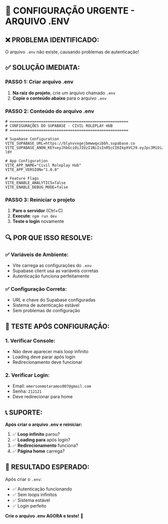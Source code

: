 # 🚨 CONFIGURAÇÃO URGENTE - ARQUIVO .ENV

## ❌ **PROBLEMA IDENTIFICADO:**
O arquivo `.env` não existe, causando problemas de autenticação!

## ✅ **SOLUÇÃO IMEDIATA:**

### **PASSO 1: Criar arquivo .env**
1. **Na raiz do projeto**, crie um arquivo chamado `.env`
2. **Copie o conteúdo abaixo** para o arquivo `.env`

### **PASSO 2: Conteúdo do arquivo .env**
```env
# =====================================================
# CONFIGURAÇÕES DO SUPABASE - CIVIL ROLEPLAY HUB
# =====================================================

# Supabase Configuration
VITE_SUPABASE_URL=https://blynvvxgejbmwwqxibbh.supabase.co
VITE_SUPABASE_ANON_KEY=eyJhbGciOiJIUzI1NiIsInR5cCI6IkpXVCJ9.eyJpc3MiOiJzdXBhYmFzZSIsInJlZiI6ImJseW52dnhnZWpibXd3cXhpYmJoIiwicm9sZSI6ImFub24iLCJpYXQiOjE3NTQ4NzM2MzcsImV4cCI6MjA3MDQ0OTYzN30.rjl57K2GMSTTk6NN_ckWtlwAGiEwyBWhZBZ_JaH-l0Y

# App Configuration
VITE_APP_NAME="Civil Roleplay Hub"
VITE_APP_VERSION="1.0.0"

# Feature Flags
VITE_ENABLE_ANALYTICS=false
VITE_ENABLE_DEBUG_MODE=false
```

### **PASSO 3: Reiniciar o projeto**
1. **Pare o servidor** (Ctrl+C)
2. **Execute**: `npm run dev`
3. **Teste o login** novamente

## 🔍 **POR QUE ISSO RESOLVE:**

### **✅ Variáveis de Ambiente:**
- Vite carrega as configurações do `.env`
- Supabase client usa as variáveis corretas
- Autenticação funciona perfeitamente

### **✅ Configuração Correta:**
- URL e chave do Supabase configuradas
- Sistema de autenticação estável
- Sem problemas de configuração

## 🚀 **TESTE APÓS CONFIGURAÇÃO:**

### **1. Verificar Console:**
- Não deve aparecer mais loop infinito
- Loading deve parar após login
- Redirecionamento deve funcionar

### **2. Verificar Login:**
- Email: `emersonmotaramos007@gmail.com`
- Senha: `212121`
- Deve redirecionar para home

## 📞 **SUPORTE:**

**Após criar o arquivo .env e reiniciar:**

1. ✅ **Loop infinito** parou?
2. ✅ **Loading para** após login?
3. ✅ **Redirecionamento** funciona?
4. ✅ **Página home** carrega?

## 🎯 **RESULTADO ESPERADO:**

Após criar o `.env`:
- ✅ Autenticação funcionando
- ✅ Sem loops infinitos
- ✅ Sistema estável
- ✅ Login perfeito

**Crie o arquivo .env AGORA e teste!** 🚀
